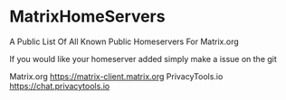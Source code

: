 # MatrixHomeServers
A Public List Of All Known Public Homeservers For Matrix.org

If you would like your homeserver added simply make a issue on the git

Matrix.org
https://matrix-client.matrix.org
PrivacyTools.io
https://chat.privacytools.io
